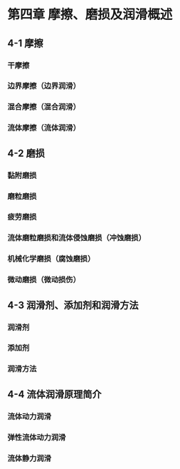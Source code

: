 # 第四章 摩擦、磨损及润滑概述

## 4-1 摩擦

### 干摩擦

### 边界摩擦（边界润滑）

### 混合摩擦（混合润滑）

### 流体摩擦（流体润滑）



## 4-2 磨损

### 黏附磨损

### 磨粒磨损

### 疲劳磨损

### 流体磨粒磨损和流体侵蚀磨损（冲蚀磨损）

### 机械化学磨损（腐蚀磨损）

### 微动磨损（微动损伤）



## 4-3 润滑剂、添加剂和润滑方法

### 润滑剂

### 添加剂

### 润滑方法



## 4-4 流体润滑原理简介

### 流体动力润滑

### 弹性流体动力润滑

### 流体静力润滑
